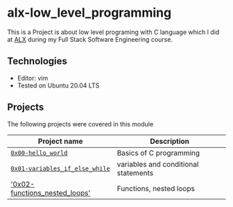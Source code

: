 # alx-low_level_programming
This is a Project is about low level programing with C language which I did at [ALX](https://www.alxafrica.com)  during my Full Stack Software Engineering course.

## Technologies
* Editor: vim
* Tested on Ubuntu 20.04 LTS

## Projects
The following projects were covered in this module

| Project name | Description |
| ------------ | ----------- |
| [`0x00-hello_world`](0x00-hello_world) |Basics of C programming |
| [`0x01-variables_if_else_while`](0x01-variables_if_else_while) | variables and conditional statements |
| ['0x02-functions_nested_loops'](0x02-functions_nested_loops)| Functions, nested loops|
